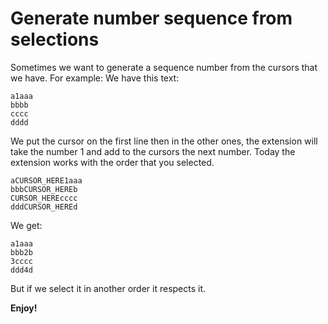 # Generate number sequence from selections

Sometimes we want to generate a sequence number from the cursors that we have. For example:
We have this text:
```
a1aaa
bbbb
cccc
dddd
```
We put the cursor on the first line then in the other ones, the extension will take the number 1 and add to the cursors the next number. Today the extension works with the order that you selected.
```
aCURSOR_HERE1aaa
bbbCURSOR_HEREb
CURSOR_HEREcccc
dddCURSOR_HEREd
```
We get:
```
a1aaa
bbb2b
3cccc
ddd4d
```

But if we select it in another order it respects it.


**Enjoy!**
